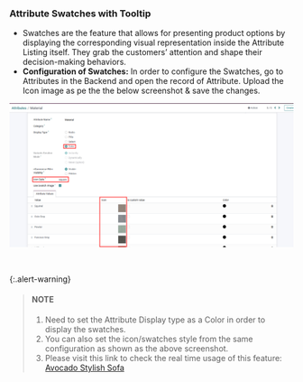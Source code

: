 
### Attribute Swatches with Tooltip



* Swatches are the feature that allows for presenting product options by displaying the corresponding visual representation inside the Attribute Listing itself. They grab the customers’ attention and shape their decision-making behaviors.
* **Configuration of Swatches:** In order to configure the Swatches, go to Attributes in the Backend and open the record of Attribute. Upload the Icon image as pe the the below screenshot & save the changes.


![](./images/41-1.jpg)


 



{:.alert-warning} 
> 
> #### NOTE
> 
> 1. Need to set the Attribute Display type as a Color in order to display the swatches.
> 2. You can also set the icon/swatches style from the same configuration as shown as the above screenshot.
> 3. Please visit this link to check the real time usage of this feature: [Avocado Stylish Sofa](https://claricovega.theme14demo.emiprotechnologies.com/shop/avocado-stylish-sofa-110)
> 
> 
> 


 



